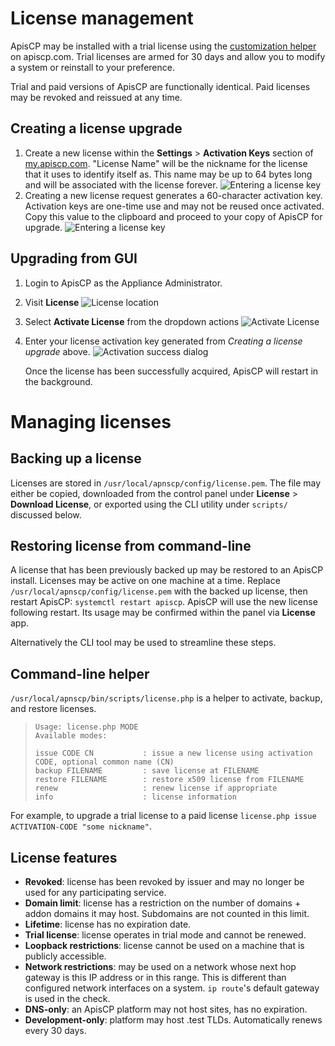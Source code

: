 # License management

ApisCP may be installed with a trial license using the [customization helper](https://apiscp.com/#customizer) on apiscp.com. Trial licenses are armed for 30 days and allow you to modify a system or reinstall to your preference.

Trial and paid versions of ApisCP are functionally identical. Paid licenses may be revoked and reissued at any time.

## Creating a license upgrade

1. Create a new license within the **Settings** > **Activation Keys** section of [my.apiscp.com](https://my.apiscp.com). "License Name" will be the nickname for the license that it uses to identify itself as. This name may be up to 64 bytes long and will be associated with the license forever.
    ![Entering a license key](./images/license-create.png)
2. Creating a new license request generates a 60-character activation key. Activation keys are one-time use and may not be reused once activated. Copy this value to the clipboard and proceed to your copy of ApisCP for upgrade.
    ![Entering a license key](./images/license-key-generation.png)

## Upgrading from GUI

1. Login to ApisCP as the Appliance Administrator.

2. Visit **License**
    ![License location](./images/license-location.png)

3. Select **Activate License** from the dropdown actions
    ![Activate License](./images/license-activation.png)

4. Enter your license activation key generated from *Creating a license upgrade* above.
    ![Activation success dialog](./images/license-success.png)

    Once the license has been successfully acquired, ApisCP will restart in the background.

# Managing licenses

## Backing up a license

Licenses are stored in `/usr/local/apnscp/config/license.pem`. The file may either be copied, downloaded from the control panel under **License** > **Download License**, or exported using the CLI utility under `scripts/` discussed below.

## Restoring license from command-line

A license that has been previously backed up may be restored to an ApisCP install. Licenses may be active on one machine at a time. Replace `/usr/local/apnscp/config/license.pem` with the backed up license, then restart ApisCP: `systemctl restart apiscp`. ApisCP will use the new license following restart. Its usage may be confirmed within the panel via **License** app.

Alternatively the CLI tool may be used to streamline these steps.

## Command-line helper

`/usr/local/apnscp/bin/scripts/license.php` is a helper to activate, backup, and restore licenses.

> ```
> Usage: license.php MODE  
> Available modes:
>
> issue CODE CN           : issue a new license using activation CODE, optional common name (CN)  
> backup FILENAME         : save license at FILENAME  
> restore FILENAME        : restore x509 license from FILENAME  
> renew                   : renew license if appropriate  
> info                    : license information  
> ```

For example, to upgrade a trial license to a paid license `license.php issue ACTIVATION-CODE "some nickname"`.

## License features

- **Revoked**: license has been revoked by issuer and may no longer be used for any participating service.
- **Domain limit**: license has a restriction on the number of domains + addon domains it may host. Subdomains are not counted in this limit.
- **Lifetime**: license has no expiration date.
- **Trial license**: license operates in trial mode and cannot be renewed.
- **Loopback restrictions**: license cannot be used on a machine that is publicly accessible.
- **Network restrictions**: may be used on a network whose next hop gateway is this IP address or in this range. This is different than configured network interfaces on a system. `ip route`'s default gateway is used in the check.
- **DNS-only**: an ApisCP platform may not host sites, has no expiration.
- **Development-only**: platform may host .test TLDs. Automatically renews every 30 days.